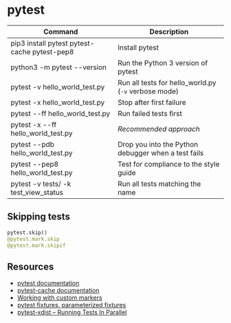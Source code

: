 # pytest

| Command                                      | Description                                         |
| -------------------------------------------- | --------------------------------------------------- |
| pip3 install pytest pytest-cache pytest-pep8 | Install pytest                                      |
| python3 -m pytest --version                  | Run the Python 3 version of pytest                  |
| pytest -v hello_world_test.py                | Run all tests for hello_world.py (`-v` verbose mode)|
| pytest -x hello_world_test.py                | Stop after first failure                            |
| pytest --ff hello_world_test.py              | Run failed tests first                              |
| pytest -x --ff hello_world_test.py           | _Recommended approach_                              |
| pytest --pdb hello_world_test.py             | Drop you into the Python debugger when a test fails |
| pytest --pep8 hello_world_test.py            | Test for compliance to the style guide              |
| pytest -v tests/ -k test_view_status         | Run all tests matching the name                     |

## Skipping tests

```python
pytest.skip()
@pytest.mark.skip
@pytest.mark.skipif
```

## Resources

* [pytest documentation](http://pytest.org/latest/contents.html#toc)
* [pytest-cache documentation](http://pythonhosted.org/pytest-cache/)
* [Working with custom markers](https://docs.pytest.org/en/latest/example/markers.html)
* [pytest fixtures, parameterized fixtures](https://docs.pytest.org/en/latest/fixture.html)
* [pytest-xdist – Running Tests In Parallel](https://pypi.org/project/pytest-xdist/)
